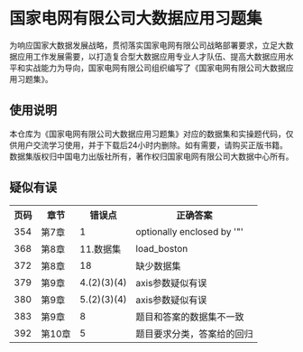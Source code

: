 <h1>国家电网有限公司大数据应用习题集</h1>
为响应国家大数据发展战略，贯彻落实国家电网有限公司战略部署要求，立足大数据应用工作发展需要，以打造复合型大数据应用专业人才队伍、提高大数据应用水平和实战能力为导向，国家电网有限公司组织编写了《国家电网有限公司大数据应用习题集》。
<h2>使用说明</h2>
<p>本仓库为《国家电网有限公司大数据应用习题集》对应的数据集和实操题代码，仅供用户交流学习使用，并于下载后24小时内删除。如有需要，请购买正版书籍。数据集版权归中国电力出版社所有，著作权归国家电网有限公司大数据中心所有。</p>
<h2>疑似有误</h2>
<table>
<tr>
<th>页码</th><th>章节</th><th>错误点</th><th>正确答案</th>
</tr>
<tr>
<td>354</td><td>第7章</td><td>1</td><td>optionally enclosed by '"'</td>
</tr>
<tr>
<td>368</td><td>第8章</td><td>11.数据集</td><td>load_boston</td>
</tr>
<tr>
<td>372</td><td>第8章</td><td>18</td><td>缺少数据集</td>
</tr>
<tr>
<td>379</td><td>第9章</td><td>4.(2)(3)(4)</td><td>axis参数疑似有误</td>
</tr>
<tr>
<td>380</td><td>第9章</td><td>5.(2)(3)(4)</td><td>axis参数疑似有误</td>
</tr>
<tr>
<td>383</td><td>第9章</td><td>8</td><td>题目和答案的数据集不一致</td>
</tr>
<tr>
<td>392</td><td>第10章</td><td>5</td><td>题目要求分类，答案给的回归</td>
</tr>
</table>
